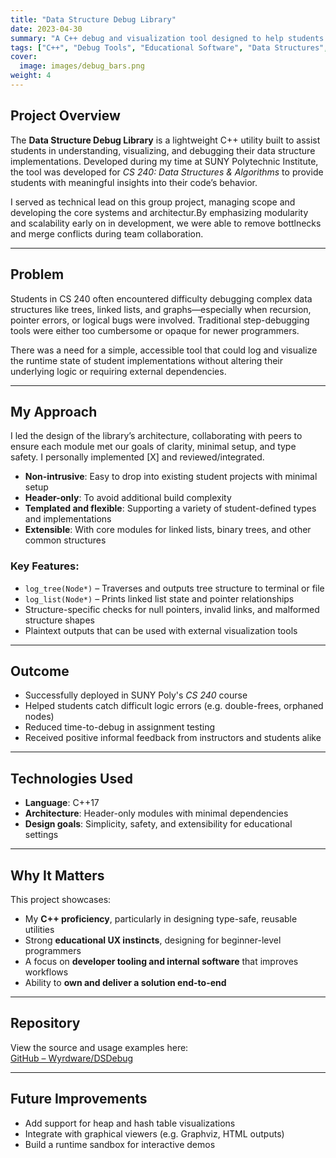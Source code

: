 ```yaml
---
title: "Data Structure Debug Library"
date: 2023-04-30
summary: "A C++ debug and visualization tool designed to help students understand data structures in real time, used in SUNY Poly's CS 240 course."
tags: ["C++", "Debug Tools", "Educational Software", "Data Structures", "Visualization"]
cover:
  image: images/debug_bars.png
weight: 4
---
```


## Project Overview

The **Data Structure Debug Library** is a lightweight C++ utility built to assist students in understanding, visualizing, and debugging their data structure implementations. Developed during my time at SUNY Polytechnic Institute, the tool was developed for *CS 240: Data Structures & Algorithms* to provide students with meaningful insights into their code’s behavior.

I served as technical lead on this group project, managing scope and developing the core systems and architectur.By emphasizing modularity and scalability early on in development, we were able to remove bottlnecks and merge conflicts during team collaboration. 

---

## Problem

Students in CS 240 often encountered difficulty debugging complex data structures like trees, linked lists, and graphs—especially when recursion, pointer errors, or logical bugs were involved. Traditional step-debugging tools were either too cumbersome or opaque for newer programmers.

There was a need for a simple, accessible tool that could log and visualize the runtime state of student implementations without altering their underlying logic or requiring external dependencies.

---

## My Approach

I led the design of the library’s architecture, collaborating with peers to ensure each module met our goals of clarity, minimal setup, and type safety. 
I personally implemented [X] and reviewed/integrated.
- **Non-intrusive**: Easy to drop into existing student projects with minimal setup
- **Header-only**: To avoid additional build complexity
- **Templated and flexible**: Supporting a variety of student-defined types and implementations
- **Extensible**: With core modules for linked lists, binary trees, and other common structures

### Key Features:
- `log_tree(Node*)` – Traverses and outputs tree structure to terminal or file
- `log_list(Node*)` – Prints linked list state and pointer relationships
- Structure-specific checks for null pointers, invalid links, and malformed structure shapes
- Plaintext outputs that can be used with external visualization tools

---

## Outcome

- Successfully deployed in SUNY Poly's *CS 240* course
- Helped students catch difficult logic errors (e.g. double-frees, orphaned nodes)
- Reduced time-to-debug in assignment testing
- Received positive informal feedback from instructors and students alike

---

## Technologies Used

- **Language**: C++17
- **Architecture**: Header-only modules with minimal dependencies
- **Design goals**: Simplicity, safety, and extensibility for educational settings

---

## Why It Matters

This project showcases:
- My **C++ proficiency**, particularly in designing type-safe, reusable utilities
- Strong **educational UX instincts**, designing for beginner-level programmers
- A focus on **developer tooling and internal software** that improves workflows
- Ability to **own and deliver a solution end-to-end**

---

## Repository

View the source and usage examples here:  
[GitHub – Wyrdware/DSDebug](https://github.com/Wyrdware/DSDebug)

---

## Future Improvements

- Add support for heap and hash table visualizations
- Integrate with graphical viewers (e.g. Graphviz, HTML outputs)
- Build a runtime sandbox for interactive demos

